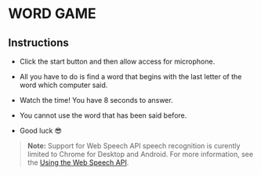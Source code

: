 
# WORD GAME 

## Instructions

- Click the start button and then allow access for microphone.

- All you have to do is find a word that begins with the last letter of the word which computer said.

- Watch the time! You have 8 seconds to answer.

- You cannot use the word that has been said before.

- Good luck 😎 

> **Note:** Support for Web Speech API speech recognition is curently limited to Chrome for Desktop and Android.
> For more information, see the [Using the Web Speech API](https://developer.mozilla.org/en-US/docs/Web/API/Web_Speech_API/Using_the_Web_Speech_API).

